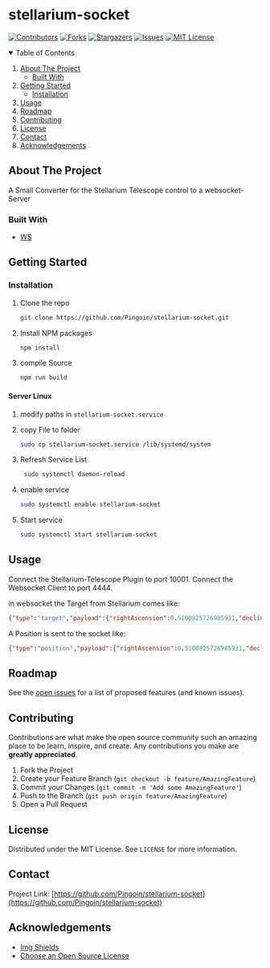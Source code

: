 # stellarium-socket

<!-- PROJECT SHIELDS -->
[![Contributors][contributors-shield]][contributors-url]
[![Forks][forks-shield]][forks-url]
[![Stargazers][stars-shield]][stars-url]
[![Issues][issues-shield]][issues-url]
[![MIT License][license-shield]][license-url]

<!-- TABLE OF CONTENTS -->
<details open="open">
  <summary>Table of Contents</summary>
  <ol>
    <li>
      <a href="#about-the-project">About The Project</a>
      <ul>
        <li><a href="#built-with">Built With</a></li>
      </ul>
    </li>
    <li>
      <a href="#getting-started">Getting Started</a>
      <ul>
        <li><a href="#installation">Installation</a></li>
      </ul>
    </li>
    <li><a href="#usage">Usage</a></li>
    <li><a href="#roadmap">Roadmap</a></li>
    <li><a href="#contributing">Contributing</a></li>
    <li><a href="#license">License</a></li>
    <li><a href="#contact">Contact</a></li>
    <li><a href="#acknowledgements">Acknowledgements</a></li>
  </ol>
</details>



<!-- ABOUT THE PROJECT -->
## About The Project

A Small Converter for the Stellarium Telescope control to a websocket-Server

### Built With

* [WS](https://github.com/websockets/ws)




<!-- GETTING STARTED -->
## Getting Started

### Installation

1. Clone the repo
   ```sh
   git clone https://github.com/Pingoin/stellarium-socket.git
   ```
2. Install NPM packages
   ```sh
   npm install
   ```
3. compile Source
   ```sh
   npm run build
   ```
#### Server Linux

1. modify paths in ``` stellarium-socket.service ```

2. copy File to folder
   ```sh
   sudo cp stellarium-socket.service /lib/systemd/system
   ```

3. Refresh Service List
   ```sh
    sudo systemctl daemon-reload
   ```
4. enable service

    ```sh
    sudo systemctl enable stellarium-socket
    ```

5. Start service

    ```sh
    sudo systemctl start stellarium-socket
    ```


<!-- USAGE EXAMPLES -->
## Usage

Connect the Stellarium-Telescope Plugin to port 10001.
Connect the Websocket Client to port 4444.

in websocket the Target from Stellarium comes like:

``` JSON
{"type":"target","payload":{"rightAscension":0.5100825726985931,"declination":-2.441045818850398}}
```

A Position is sent to the socket like:


``` JSON
{"type":"position","payload":{"rightAscension":0.5100825726985931,"declination":-2.441045818850398}}
```


<!-- ROADMAP -->
## Roadmap

See the [open issues](https://github.com/Pingoin/stellarium-socket/issues) for a list of proposed features (and known issues).



<!-- CONTRIBUTING -->
## Contributing

Contributions are what make the open source community such an amazing place to be learn, inspire, and create. Any contributions you make are **greatly appreciated**.

1. Fork the Project
2. Create your Feature Branch (`git checkout -b feature/AmazingFeature`)
3. Commit your Changes (`git commit -m 'Add some AmazingFeature'`)
4. Push to the Branch (`git push origin feature/AmazingFeature`)
5. Open a Pull Request



<!-- LICENSE -->
## License

Distributed under the MIT License. See `LICENSE` for more information.



<!-- CONTACT -->
## Contact

Project Link: [https://github.com/Pingoin/stellarium-socket](https://github.com/Pingoin/stellarium-socket)



<!-- ACKNOWLEDGEMENTS -->
## Acknowledgements

* [Img Shields](https://shields.io)
* [Choose an Open Source License](https://choosealicense.com)

<!-- MARKDOWN LINKS & IMAGES -->
<!-- https://www.markdownguide.org/basic-syntax/#reference-style-links -->
[contributors-shield]: https://img.shields.io/github/contributors/Pingoin/stellarium-socket.svg?style=for-the-badge
[contributors-url]: https://github.com/Pingoin/stellarium-socket/graphs/contributors
[forks-shield]: https://img.shields.io/github/forks/Pingoin/stellarium-socket.svg?style=for-the-badge
[forks-url]: https://github.com/Pingoin/stellarium-socket/network/members
[stars-shield]: https://img.shields.io/github/stars/Pingoin/stellarium-socket.svg?style=for-the-badge
[stars-url]: https://github.com/Pingoin/stellarium-socket/stargazers
[issues-shield]: https://img.shields.io/github/issues/Pingoin/stellarium-socket.svg?style=for-the-badge
[issues-url]: https://github.com/Pingoin/stellarium-socket/issues
[license-shield]: https://img.shields.io/github/license/Pingoin/stellarium-socket?style=for-the-badge
[license-url]: https://github.com/Pingoin/stellarium-socket/blob/master/LICENSE.txt
